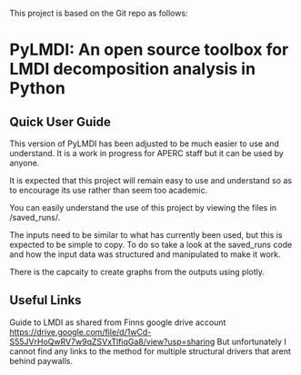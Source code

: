 This project is based on the Git repo as follows:

# PyLMDI: An open source toolbox for LMDI decomposition analysis in Python

## Quick User Guide
This version of PyLMDI has been adjusted to be much easier to use and understand. It is a work in progress for APERC staff but it can be used by anyone.

It is expected that this project will remain easy to use and understand so as to encourage its use rather than seem too academic. 

You can easily understand the use of this project by viewing the files in /saved_runs/. 

The inputs need to be similar to what has currently been used, but this is expected to be simple to copy. To do so take a look at the saved_runs code and how the input data was structured and manipulated to make it work.

There is the capcaity to create graphs from the outputs using plotly.

## Useful Links
Guide to LMDI as shared from Finns google drive account https://drive.google.com/file/d/1wCd-S55JVrHoQwRV7w9qZSVxTlfiqGa8/view?usp=sharing
But unfortunately I cannot find any links to the method for multiple structural drivers that arent behind paywalls.
